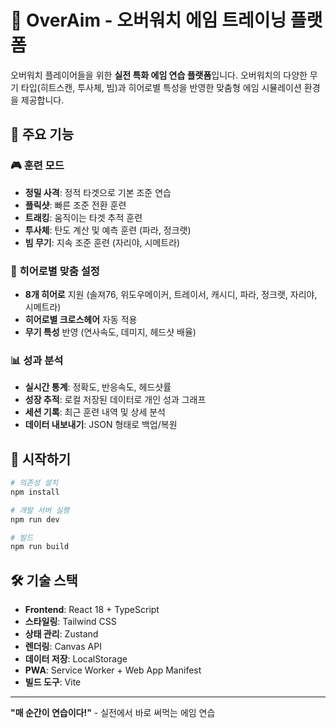 # 🎯 OverAim - 오버워치 에임 트레이닝 플랫폼

오버워치 플레이어들을 위한 **실전 특화 에임 연습 플랫폼**입니다. 오버워치의 다양한 무기 타입(히트스캔, 투사체, 빔)과 히어로별 특성을 반영한 맞춤형 에임 시뮬레이션 환경을 제공합니다.

## 🌟 주요 기능

### 🎮 훈련 모드
- **정밀 사격**: 정적 타겟으로 기본 조준 연습
- **플릭샷**: 빠른 조준 전환 훈련  
- **트래킹**: 움직이는 타겟 추적 훈련
- **투사체**: 탄도 계산 및 예측 훈련 (파라, 정크랫)
- **빔 무기**: 지속 조준 훈련 (자리야, 시메트라)

### 🎯 히어로별 맞춤 설정
- **8개 히어로** 지원 (솔져76, 위도우메이커, 트레이서, 캐시디, 파라, 정크랫, 자리야, 시메트라)
- **히어로별 크로스헤어** 자동 적용
- **무기 특성** 반영 (연사속도, 데미지, 헤드샷 배율)

### 📊 성과 분석
- **실시간 통계**: 정확도, 반응속도, 헤드샷률
- **성장 추적**: 로컬 저장된 데이터로 개인 성과 그래프
- **세션 기록**: 최근 훈련 내역 및 상세 분석
- **데이터 내보내기**: JSON 형태로 백업/복원

## 🚀 시작하기

```bash
# 의존성 설치
npm install

# 개발 서버 실행
npm run dev

# 빌드
npm run build
```

## 🛠️ 기술 스택

- **Frontend**: React 18 + TypeScript
- **스타일링**: Tailwind CSS
- **상태 관리**: Zustand
- **렌더링**: Canvas API
- **데이터 저장**: LocalStorage
- **PWA**: Service Worker + Web App Manifest
- **빌드 도구**: Vite

---

**"매 순간이 연습이다!"** - 실전에서 바로 써먹는 에임 연습
